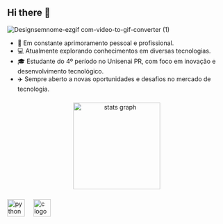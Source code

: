 ## Hi there 👋


![Designsemnome-ezgif com-video-to-gif-converter (1)](https://github.com/user-attachments/assets/d0e76845-5abf-4095-a021-764704f01b41)




- 🔭 Em constante aprimoramento pessoal e profissional.
- 💻 Atualmente explorando conhecimentos em diversas tecnologias.
- 🎓 Estudante do 4º período no Unisenai PR, com foco em inovação e desenvolvimento tecnológico.
- ✈️ Sempre aberto a novas oportunidades e desafios no mercado de tecnologia.

###


<div align="center">
  <img src="https://github-readme-stats.vercel.app/api?username=AndrielMarafigo&hide_title=false&hide_rank=false&show_icons=true&include_all_commits=true&count_private=true&disable_animations=false&theme=codeSTACKr&locale=en&hide_border=false&order=1" height="200" alt="stats graph"  />
</div>

###

<div align="left">
  <img src="https://cdn.jsdelivr.net/gh/devicons/devicon/icons/python/python-original.svg" height="40" alt="python logo"  />
  <img width="12" />
  <img src="https://cdn.jsdelivr.net/gh/devicons/devicon/icons/c/c-original.svg" height="40" alt="c logo"  />
</div>
